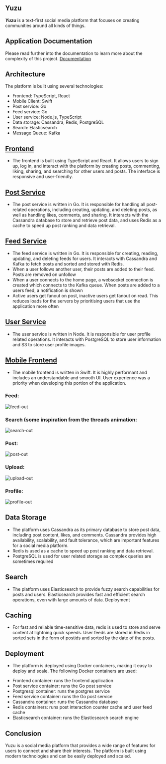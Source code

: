 ## Yuzu

***Yuzu*** is a text-first social media platform that focuses on creating communities around all kinds of things.  

## Application Documentation
Please read further into the documentation to learn more about the complexity of this project. 
[Documentation](https://agrumi.gitbook.io/yuzu/)

## Architecture

The platform is built using several technologies:

* Frontend: TypeScript, React
* Mobile Client: Swift
* Post service: Go
* Feed service: Go
* User service: Node.js, TypeScript
* Data storage: Cassandra, Redis, PostgreSQL
* Search: Elasticsearch
* Message Queue: Kafka

## [Frontend](https://github.com/cal1co/yuzu)

- The frontend is built using TypeScript and React. It allows users to sign up, log in, and interact with the platform by creating posts, commenting, liking, sharing, and searching for other users and posts. The interface is responsive and user-friendly.

## [Post Service](https://github.com/cal1co/yuzu-posthandler)

- The post service is written in Go. It is responsible for handling all post-related operations, including creating, updating, and deleting posts, as well as handling likes, comments, and sharing. It interacts with the Cassandra database to store and retrieve post data, and uses Redis as a cache to speed up post ranking and data retrieval.

## [Feed Service](https://github.com/cal1co/yuzu-feed)

- The feed service is written in Go. It is responsible for creating, reading, updating, and deleting feeds for users. It interacts with Cassandra and Kafka to fetch posts and sorted and stored with Redis. 
- When a user follows another user, their posts are added to their feed. Posts are removed on unfollow
- When a user connects to the home page, a websocket connection is created which connects to the Kafka queue. When posts are added to a users feed, a notification is shown
- Active users get fanout on post, inactive users get fanout on read. This reduces loads for the servers by prioritising users that use the application more often 

## [User Service](https://github.com/cal1co/yuzu-login)

- The user service is written in Node. It is responsible for user profile related operations. It interacts with PostgreSQL to store user information and S3 to store user profile images.


## [Mobile Frontend](https://github.com/cal1co/yuzu-mobile)
- The mobile frontend is written in Swift. It is highly performant and includes an understandable and smooth UI. User experience was a priority when developing this portion of the application. 

### Feed:
![feed-out](https://github.com/cal1co/yuzu/assets/95969608/b848e02a-8ee3-43ea-9a2b-2427a076a9e2)

### Search (some inspiration from the threads animation:
![search-out](https://github.com/cal1co/yuzu/assets/95969608/cf8962e3-bc6d-4e7c-a559-ba8e4c80eed2)

### Post:
![post-out](https://github.com/cal1co/yuzu/assets/95969608/617940a1-52f0-453f-b379-0fa22b658a11)

### Upload:
![upload-out](https://github.com/cal1co/yuzu/assets/95969608/4216448f-b56e-4e29-bc24-475b414836f3)

### Profile:
![profile-out](https://github.com/cal1co/yuzu/assets/95969608/ed31004b-11c9-42e5-8bc7-cac027b064d2)


## Data Storage

- The platform uses Cassandra as its primary database to store post data, including post content, likes, and comments. Cassandra provides high availability, scalability, and fault tolerance, which are important features for a social media platform. 
- Redis is used as a cache to speed up post ranking and data retrieval.
- PostgreSQL is used for user related storage as complex queries are sometimes required 

## Search

- The platform uses Elasticsearch to provide fuzzy search capabilities for posts and users. Elasticsearch provides fast and efficient search operations, even with large amounts of data.
Deployment

## Caching
- For fast and reliable time-sensitive data, redis is used to store and serve content at lightning quick speeds. User feeds are stored in Redis in sorted sets in the form of postids and sorted by the date of the posts.

## Deployment

- The platform is deployed using Docker containers, making it easy to deploy and scale. The following Docker containers are used:

* Frontend container: runs the frontend application
* Post service container: runs the Go post service
* Postgresql container: runs the postgres service 
* Feed service container: runs the Go post service
* Cassandra container: runs the Cassandra database
* Redis containers: runs post interaction counter cache and user feed cache
* Elasticsearch container: runs the Elasticsearch search engine

## Conclusion

Yuzu is a social media platform that provides a wide range of features for users to connect and share their interests. The platform is built using modern technologies and can be easily deployed and scaled.
